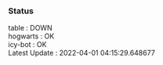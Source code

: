 ### Status


table : DOWN  
hogwarts : OK  
icy-bot : OK  
Latest Update : 2022-04-01 04:15:29.648677
